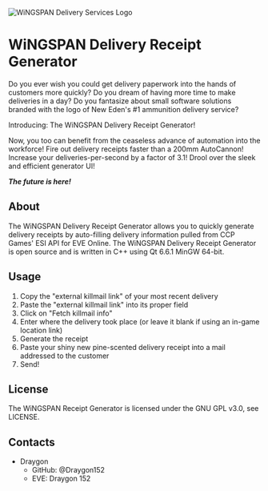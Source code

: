 ![WiNGSPAN Delivery Services Logo](https://cdn.discordapp.com/attachments/1110815832474406983/1222342834703700019/WiNGSPAN.png?ex=6615de79&is=66036979&hm=1159335086f9bb8243cfd1b7cc2cb5d855d8b92546e3edc4ddec4a062a388468&)
# WiNGSPAN Delivery Receipt Generator
Do you ever wish you could get delivery paperwork into the hands of customers more quickly? Do you dream of having more time to make deliveries in a day? Do you fantasize about small software solutions branded with the logo of New Eden's #1 ammunition delivery service?

Introducing: The WiNGSPAN Delivery Receipt Generator!

Now, you too can benefit from the ceaseless advance of automation into the workforce! Fire out delivery receipts faster than a 200mm AutoCannon! Increase your deliveries-per-second by a factor of 3.1! Drool over the sleek and efficient generator UI!

***The future is here!***

## About
The WiNGSPAN Delivery Receipt Generator allows you to quickly generate delivery receipts by auto-filling delivery information pulled from CCP Games' ESI API for EVE Online. The WiNGSPAN Delivery Receipt Generator is open source and is written in C++ using Qt 6.6.1 MinGW 64-bit.

## Usage
1. Copy the "external killmail link" of your most recent delivery
2. Paste the "external killmail link" into its proper field
3. Click on "Fetch killmail info"
4. Enter where the delivery took place (or leave it blank if using an in-game location link)
5. Generate the receipt
6. Paste your shiny new pine-scented delivery receipt into a mail addressed to the customer
7. Send!

## License
The WiNGSPAN Receipt Generator is licensed under the GNU GPL v3.0, see LICENSE.

## Contacts
- Draygon
  - GitHub: @Draygon152
  - EVE: Draygon 152
